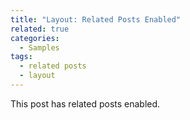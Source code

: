 ```yaml
---
title: "Layout: Related Posts Enabled"
related: true
categories:
  - Samples
tags:
  - related posts
  - layout
---
```


This post has related posts enabled.